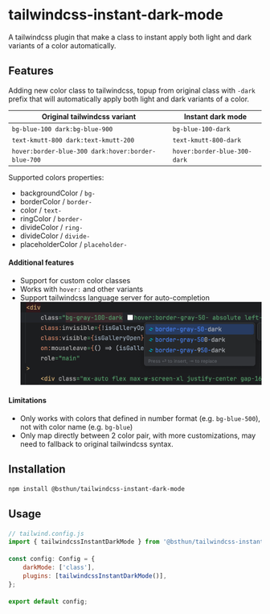 # tailwindcss-instant-dark-mode

A tailwindcss plugin that make a class to instant apply both light and dark variants of a color automatically.

## Features

Adding new color class to tailwindcss, topup from original class with `-dark` prefix that will automatically apply both light and dark variants of a color.

| Original tailwindcss variant | Instant dark mode |
|----------|------------------------|
| `bg-blue-100 dark:bg-blue-900` | `bg-blue-100-dark` |
| `text-kmutt-800 dark:text-kmutt-200` | `text-kmutt-800-dark` |
| `hover:border-blue-300 dark:hover:border-blue-700` | `hover:border-blue-300-dark` |

Supported colors properties:
- backgroundColor / `bg-`
- borderColor / `border-`
- color / `text-`
- ringColor / `border-`
- divideColor / `ring-`
- divideColor / `divide-`
- placeholderColor / `placeholder-`

#### Additional features
- Support for custom color classes
- Works with `hover:` and other variants
- Support tailwindcss language server for auto-completion
![Auto-completion](./doc/feature-language-server-autocompletion.png)

#### Limitations
- Only works with colors that defined in number format (e.g. `bg-blue-500`), not with color name (e.g. `bg-blue`)
- Only map directly between 2 color pair, with more customizations, may need to fallback to original tailwindcss syntax.

## Installation

```bash
npm install @bsthun/tailwindcss-instant-dark-mode
```

## Usage

```js
// tailwind.config.js
import { tailwindcssInstantDarkMode } from '@bsthun/tailwindcss-instant-dark-mode';

const config: Config = {
	darkMode: ['class'],
	plugins: [tailwindcssInstantDarkMode()],
};

export default config;
```
